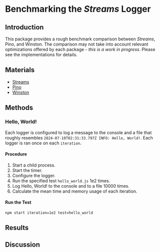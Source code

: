 # Benchmarking the *Streams* Logger

## Introduction

This package provides a rough benchmark comparison between *Streams*, Pino, and Winston.  The comparison may not take into account relevant optimizations offered by each package - *this is a work in progress*.  Please see the implementations for details.

## Materials

- [Streams](https://github.com/faranalytics/streams-logger-benchmark/blob/main/src/streams.ts)
- [Pino](https://github.com/faranalytics/streams-logger-benchmark/blob/main/src/pino.ts)
- [Winston](https://github.com/faranalytics/streams-logger-benchmark/blob/main/src/winston.ts)

## Methods

### Hello, World!

Each logger is configured to log a message to the console and a file that roughly resembles `2024-07-10T02:31:33.797Z INFO: Hello, World!`.  Each logger is ran once on each `iteration`.

#### Procedure
1. Start a child process.
2. Start the timer.
3. Configure the logger.
4. Run the specified test `hello_world.js` 1e2 times.
5. Log Hello, World! to the console and to a file 10000 times.
3. Calculate the mean time and memory usage of each iteration.

#### Run the Test

`npm start iteration=1e2 test=hello_world`

## Results

## Discussion


